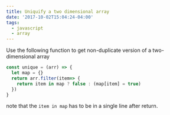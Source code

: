 ```yaml
---
title: Uniquify a two dimensional array
date: '2017-10-02T15:04:24-04:00'
tags:
  - javascript
  - array
---
```

Use the following function to get non-duplicate version of a two-dimensional​ array

```js
const unique = (arr) => {
  let map = {}
  return arr.filter(item=> {
    return item in map ? false : (map[item] = true)
  })
}
```

note that the `item in map` has to be in a single line after return.

